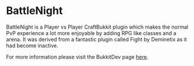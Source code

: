 # BattleNight

BattleNight is a Player vs Player CraftBukkit plugin which makes the normal PvP experience a lot more enjoyable by adding RPG like classes and a arena. It was derived from a fantastic plugin called Fight by Deminetix as it had become inactive.

For more information please visit the BukkitDev page [here](http://dev.bukkit.org/server-mods/battlenight/ "To BukkitDev").